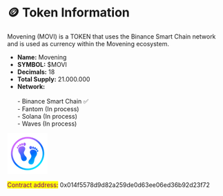 # 🪙 Token Information



Movening (MOVI) is a TOKEN that uses the Binance Smart Chain network and is used as currency within the Movening ecosystem.

* **Name:** Movening&#x20;
* **SYMBOL:** $MOVI
* **Decimals:** 18
* **Total Supply:** 21.000.000
* **Network:** \
  \
  \- Binance Smart Chain ✅\
  \- Fantom (In process)\
  \- Solana (In process)\
  \- Waves (In process)&#x20;

![](.gitbook/assets/as.png)

<mark style="color:purple;">Contract address:</mark> 0x014f5578d9d82a259de0d63ee06ed36b92d23f72

